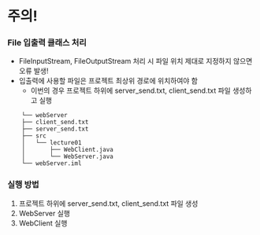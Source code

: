 # 주의!
### File 입출력 클래스 처리
- FileInputStream, FileOutputStream 처리 시 파일 위치 제대로 지정하지 않으면 오류 발생!
- 입출력에 사용할 파일은 프로젝트 최상위 경로에 위치하여야 함
  - 이번의 경우 프로젝트 하위에 server_send.txt, client_send.txt 파일 생성하고 실행
```
    └── webServer
    ├── client_send.txt
    ├── server_send.txt
    ├── src
    │   └── lecture01
    │       ├── WebClient.java
    │       └── WebServer.java
    └── webServer.iml
```

### 실행 방법
1. 프로젝트 하위에 server_send.txt, client_send.txt 파일 생성
2. WebServer 실행
3. WebClient 실행


